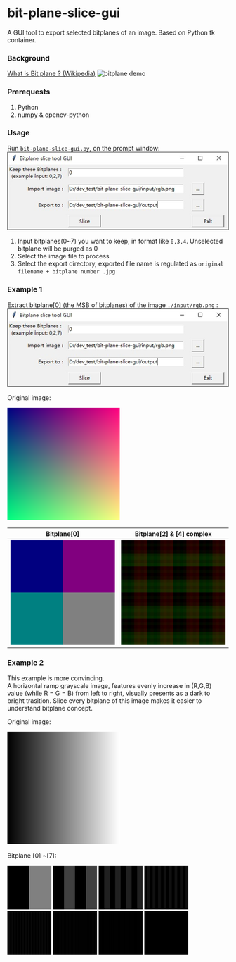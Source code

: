 # bit-plane-slice-gui
A GUI tool to export selected bitplanes of an image. Based on Python tk container.

### Background
[What is Bit plane ? (Wikipedia)](https://en.wikipedia.org/wiki/Bit_plane)
![bitplane demo](https://upload.wikimedia.org/wikipedia/commons/4/48/Lichtenstein_bitplanes.png)

### Prerequests
1. Python
2. numpy & opencv-python

### Usage
Run `bit-plane-slice-gui.py`, on the prompt window:
![gui window](readme.jpg)
1. Input bitplanes(0~7) you want to keep, in format like `0,3,4`. Unselected bitplane will be purged as 0
2. Select the image file to process
3. Select the export directory, exported file name is regulated as `original filename + bitplane number .jpg`

### Example 1
Extract bitplane[0] (the MSB of bitplanes) of the image `./input/rgb.png` :
![gui window](readme.jpg)

Original image:

![rgb](/input/rgb.png)

|  Bitplane[0]  |  Bitplane[2] & [4] complex  |
| ------------- | --------------------------- |
| ![rgb0](/output/rgb_png_plane['0'].jpg) | ![rgb24](https://github.com/tanido/bit-plane-slice-gui/blob/master/output/rgb_png_plane%5B'2'%2C%20'4'%5D.jpg) |

### Example 2
This example is more convincing. </br>
A horizontal ramp grayscale image, features evenly increase in (R,G,B) value (while R = G = B) from left to right, visually presents as a dark to bright trasition.
Slice every bitplane of this image makes it easier to understand bitplane concept.

Original image:

![hramp](/input/grayscale_horizontal_ramp_256.png)

Bitplane [0] ~[7]:

<img src="/output/grayscale_horizontal_ramp_256_png_plane['0'].jpg" width="100" height="100"> <img src="/output/grayscale_horizontal_ramp_256_png_plane['1'].jpg" width="100" height="100"> <img src="/output/grayscale_horizontal_ramp_256_png_plane['2'].jpg" width="100" height="100"> <img src="/output/grayscale_horizontal_ramp_256_png_plane['3'].jpg" width="100" height="100"> <img src="/output/grayscale_horizontal_ramp_256_png_plane['4'].jpg" width="100" height="100"> <img src="/output/grayscale_horizontal_ramp_256_png_plane['5'].jpg" width="100" height="100"> <img src="/output/grayscale_horizontal_ramp_256_png_plane['6'].jpg" width="100" height="100"> <img src="/output/grayscale_horizontal_ramp_256_png_plane['7'].jpg" width="100" height="100">

